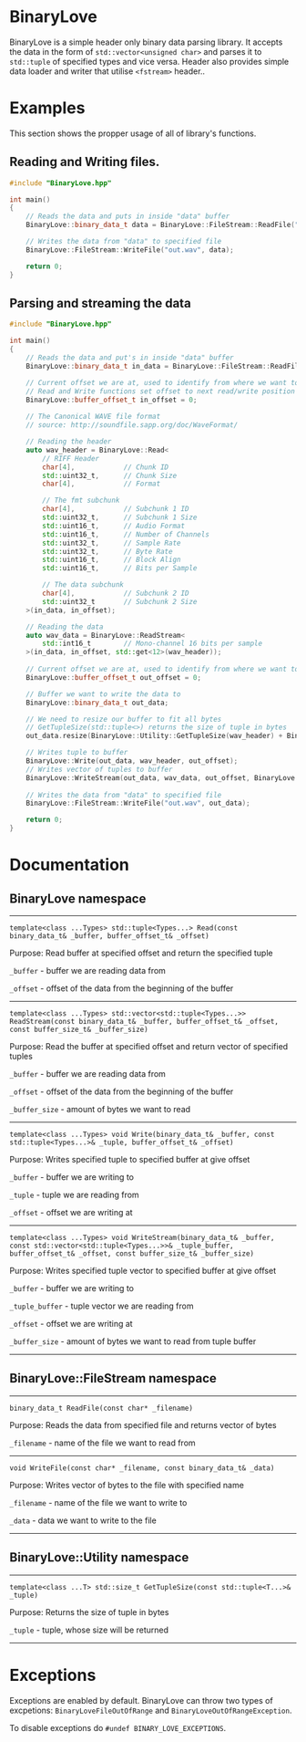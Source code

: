 # BinaryLove
BinaryLove is a simple header only binary data parsing library. It accepts the data in the form of `std::vector<unsigned char>` and parses it to `std::tuple` of specified types and vice versa. Header also provides simple data loader and writer that utilise `<fstream>` header.. 

# Examples
This section shows the propper usage of all of library's functions.

## Reading and Writing files.
```cpp
#include "BinaryLove.hpp"

int main()
{
	// Reads the data and puts in inside "data" buffer
	BinaryLove::binary_data_t data = BinaryLove::FileStream::ReadFile("in.wav");

	// Writes the data from "data" to specified file
	BinaryLove::FileStream::WriteFile("out.wav", data);

	return 0;
}
```
## Parsing and streaming the data
```cpp
#include "BinaryLove.hpp"

int main()
{
	// Reads the data and put's in inside "data" buffer
	BinaryLove::binary_data_t in_data = BinaryLove::FileStream::ReadFile("in.wav");

	// Current offset we are at, used to identify from where we want to read the data
	// Read and Write functions set offset to next read/write position
	BinaryLove::buffer_offset_t in_offset = 0;
	
	// The Canonical WAVE file format
	// source: http://soundfile.sapp.org/doc/WaveFormat/

	// Reading the header
	auto wav_header = BinaryLove::Read<
		// RIFF Header
		char[4],			// Chunk ID
		std::uint32_t,		// Chunk Size
		char[4],			// Format

		// The fmt subchunk
		char[4],			// Subchunk 1 ID
		std::uint32_t,		// Subchunk 1 Size
		std::uint16_t,		// Audio Format
		std::uint16_t,		// Number of Channels
		std::uint32_t,		// Sample Rate
		std::uint32_t,		// Byte Rate
		std::uint16_t,		// Block Align
		std::uint16_t,		// Bits per Sample

		// The data subchunk
		char[4],			// Subchunk 2 ID
		std::uint32_t		// Subchunk 2 Size
	>(in_data, in_offset);

	// Reading the data
	auto wav_data = BinaryLove::ReadStream<
		std::int16_t		// Mono-channel 16 bits per sample
	>(in_data, in_offset, std::get<12>(wav_header));
	
	// Current offset we are at, used to identify from where we want to write the data
	BinaryLove::buffer_offset_t out_offset = 0;

	// Buffer we want to write the data to
	BinaryLove::binary_data_t out_data;

	// We need to resize our buffer to fit all bytes
	// GetTupleSize(std::tuple<>) returns the size of tuple in bytes
	out_data.resize(BinaryLove::Utility::GetTupleSize(wav_header) + BinaryLove::Utility::GetTupleSize(wav_data[0]) * wav_data.size());

	// Writes tuple to buffer
	BinaryLove::Write(out_data, wav_header, out_offset);
	// Writes vector of tuples to buffer
	BinaryLove::WriteStream(out_data, wav_data, out_offset, BinaryLove::Utility::GetTupleSize(wav_data[0]) * wav_data.size());
	
	// Writes the data from "data" to specified file
	BinaryLove::FileStream::WriteFile("out.wav", out_data);

	return 0;
}
```
# Documentation

## BinaryLove namespace
---
`template<class ...Types> std::tuple<Types...> Read(const binary_data_t& _buffer, buffer_offset_t& _offset)`

Purpose: Read buffer at specified offset and return the specified tuple

`_buffer` - buffer we are reading data from

`_offset` - offset of the data from the beginning of the buffer

---
`template<class ...Types> std::vector<std::tuple<Types...>> ReadStream(const binary_data_t& _buffer, buffer_offset_t& _offset, const buffer_size_t& _buffer_size)`

Purpose: Read the buffer at specified offset and return vector of specified tuples

`_buffer` - buffer we are reading data from

`_offset` - offset of the data from the beginning of the buffer

`_buffer_size` - amount of bytes we want to read

---
`template<class ...Types> void Write(binary_data_t& _buffer, const std::tuple<Types...>& _tuple, buffer_offset_t& _offset)`

Purpose: Writes specified tuple to specified buffer at give offset

`_buffer` - buffer we are writing to

`_tuple` - tuple we are reading from

`_offset` - offset we are writing at

---
`template<class ...Types> void WriteStream(binary_data_t& _buffer, const std::vector<std::tuple<Types...>>& _tuple_buffer, buffer_offset_t& _offset, const buffer_size_t& _buffer_size)`

Purpose: Writes specified tuple vector to specified buffer at give offset

`_buffer` - buffer we are writing to

`_tuple_buffer` - tuple vector we are reading from

`_offset` - offset we are writing at

`_buffer_size` - amount of bytes we want to read from tuple buffer

---
## BinaryLove::FileStream namespace

---
`binary_data_t ReadFile(const char* _filename)`

Purpose: Reads the data from specified file and returns vector of bytes

`_filename` - name of the file we want to read from

---
`void WriteFile(const char* _filename, const binary_data_t& _data)`

Purpose: Writes vector of bytes to the file with specified name

`_filename` - name of the file we want to write to

`_data` - data we want to write to the file

---
## BinaryLove::Utility namespace
---
`template<class ...T> std::size_t GetTupleSize(const std::tuple<T...>& _tuple)`

Purpose: Returns the size of tuple in bytes

`_tuple` - tuple, whose size will be returned

---

# Exceptions

Exceptions are enabled by default. BinaryLove can throw two types of excpetions: `BinaryLoveFileOutOfRange` and `BinaryLoveOutOfRangeException`.

To disable exceptions do `#undef BINARY_LOVE_EXCEPTIONS`.
